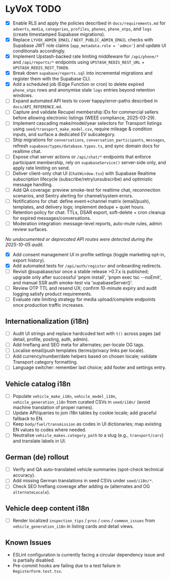 # LyVoX TODO

- [x] Enable RLS and apply the policies described in `docs/requirements.md` for `adverts`, `media`, `categories`, `profiles`, `phones`, `phone_otps`, and `logs` (create timestamped Supabase migrations).
- [x] Replace `LYVOX_ADMIN_EMAIL` / `NEXT_PUBLIC_ADMIN_EMAIL` checks with Supabase JWT role claims (`app_metadata.role = 'admin'`) and update UI conditionals accordingly.
- [x] Implement Upstash-backed rate limiting middleware for `/api/phone/*` and `/api/reports/*` endpoints using `UPSTASH_REDIS_REST_URL` + `UPSTASH_REDIS_REST_TOKEN`.
- [x] Break down `supabase/reports.sql` into incremental migrations and register them with the Supabase CLI.
- [x] Add a scheduled job (Edge Function or cron) to delete expired `phone_otps` rows and anonymise stale `logs` entries beyond retention windows.
- [ ] Expand automated API tests to cover happy/error-paths described in `docs/API_REFERENCE.md`.
- [ ] Capture and validate Recupel membership IDs for commercial sellers before allowing electronic listings (WEEE compliance, 2025-03-29).
- [ ] Implement cascading make/model/year selectors for Transport listings using `seed/transport_make_model.csv`, require mileage & condition inputs, and surface a dedicated EV subcategory.
- [ ] Ship migrations for `conversations`, `conversation_participants`, `messages`, refresh `supabase/types/database.types.ts`, and sync domain docs for realtime chat.
- [ ] Expose chat server actions or `/api/chat/*` endpoints that enforce participant membership, rely on `supabaseService()` server-side only, and apply rate limiting on send.
- [ ] Deliver client-only chat UI (`ChatWindow.tsx`) with Supabase Realtime subscription lifecycle (subscribe/retry/unsubscribe) and optimistic message handling.
- [ ] Add QA coverage: preview smoke-test for realtime chat, reconnection scenarios, and Sentry alerting for channel/system errors.
- [ ] Notifications for chat: define event→channel matrix (email/push), templates, and delivery logs; implement dedupe + quiet hours.
- [ ] Retention policy for chat: TTLs, DSAR export, soft-delete + cron cleanup for expired messages/conversations.
- [ ] Moderation integration: message-level reports, auto-mute rules, admin review surfaces.

_No undocumented or deprecated API routes were detected during the 2025-10-05 audit._

- [x] Add consent management UI in profile settings (toggle marketing opt-in, export history).
- [x] Add automated tests for `/api/auth/register` and onboarding redirects.
- [ ] Revisit @supabase/ssr once a stable release >0.7.x is published; upgrade only after successful 'pnpm install', 'pnpm exec tsc --noEmit', and manual SSR auth smoke-test via 'supabaseServer()'.
- [ ] Review OTP TTL and resend UX; confirm 10-minute expiry and audit logging satisfy product requirements.
- [ ] Evaluate rate limiting strategy for media upload/complete endpoints once production traffic increases.

## Internationalization (i18n)

- [ ] Audit UI strings and replace hardcoded text with `t()` across pages (ad detail, profile, posting, auth, admin).
- [ ] Add hreflang and SEO meta for alternates; per-locale OG tags.
- [ ] Localise email/push templates (terms/privacy links per locale).
- [ ] Add currency/number/date helpers based on chosen locale; validate Transport category formatting.
- [ ] Language switcher: remember last choice; add footer and settings entry.

## Vehicle catalog i18n

- [ ] Populate `vehicle_make_i18n`, `vehicle_model_i18n`, `vehicle_generation_i18n` from curated CSVs in `seed/i18n/` (avoid machine translation of proper names).
- [ ] Update API/queries to join i18n tables by cookie locale; add graceful fallback to EN.
- [ ] Keep `body/fuel/transmission` as codes in UI dictionaries; map existing EN values to codes where needed.
- [ ] Neutralise `vehicle_makes.category_path` to a slug (e.g., `transport/cars`) and translate labels in UI.

## German (de) rollout

- [ ] Verify and QA auto-translated vehicle summaries (spot-check technical accuracy).
- [ ] Add missing German translations in seed CSVs under `seed/i18n/*`.
- [ ] Check SEO hreflang coverage after adding `de` (alternates and OG `alternateLocale`).

## Vehicle deep content i18n

- [ ] Render localized `inspection_tips` / `pros` / `cons` / `common_issues` from `vehicle_generation_i18n` in listing cards and detail views.

## Known Issues

- ESLint configuration is currently facing a circular dependency issue and is partially disabled.
- Pre-commit hooks are failing due to a test failure in `RegisterForm.test.tsx`.
